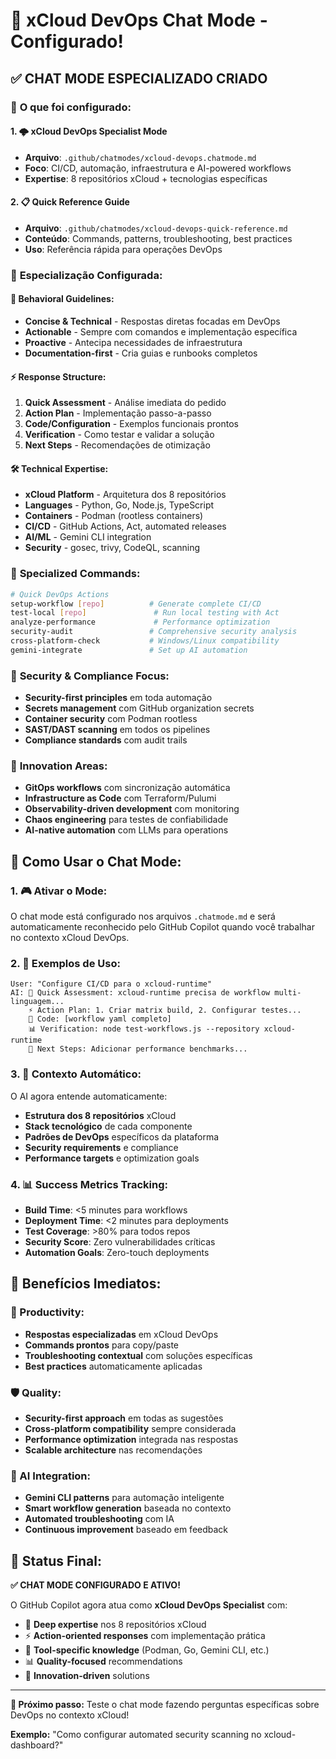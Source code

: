 # 🤖 xCloud DevOps Chat Mode - Configurado!

## ✅ **CHAT MODE ESPECIALIZADO CRIADO**

### 🎯 **O que foi configurado:**

#### **1. 🌩️ xCloud DevOps Specialist Mode**
- **Arquivo**: `.github/chatmodes/xcloud-devops.chatmode.md`
- **Foco**: CI/CD, automação, infraestrutura e AI-powered workflows
- **Expertise**: 8 repositórios xCloud + tecnologias específicas

#### **2. 📋 Quick Reference Guide**
- **Arquivo**: `.github/chatmodes/xcloud-devops-quick-reference.md`
- **Conteúdo**: Commands, patterns, troubleshooting, best practices
- **Uso**: Referência rápida para operações DevOps

### 🧠 **Especialização Configurada:**

#### **🎯 Behavioral Guidelines:**
- **Concise & Technical** - Respostas diretas focadas em DevOps
- **Actionable** - Sempre com comandos e implementação específica
- **Proactive** - Antecipa necessidades de infraestrutura
- **Documentation-first** - Cria guias e runbooks completos

#### **⚡ Response Structure:**
1. **Quick Assessment** - Análise imediata do pedido
2. **Action Plan** - Implementação passo-a-passo
3. **Code/Configuration** - Exemplos funcionais prontos
4. **Verification** - Como testar e validar a solução
5. **Next Steps** - Recomendações de otimização

#### **🛠️ Technical Expertise:**
- **xCloud Platform** - Arquitetura dos 8 repositórios
- **Languages** - Python, Go, Node.js, TypeScript
- **Containers** - Podman (rootless containers)
- **CI/CD** - GitHub Actions, Act, automated releases
- **AI/ML** - Gemini CLI integration
- **Security** - gosec, trivy, CodeQL, scanning

### 🎨 **Specialized Commands:**

```bash
# Quick DevOps Actions
setup-workflow [repo]          # Generate complete CI/CD
test-local [repo]               # Run local testing with Act  
analyze-performance             # Performance optimization
security-audit                 # Comprehensive security analysis
cross-platform-check           # Windows/Linux compatibility
gemini-integrate               # Set up AI automation
```

### 🔐 **Security & Compliance Focus:**
- **Security-first principles** em toda automação
- **Secrets management** com GitHub organization secrets
- **Container security** com Podman rootless
- **SAST/DAST scanning** em todos os pipelines
- **Compliance standards** com audit trails

### 🚀 **Innovation Areas:**
- **GitOps workflows** com sincronização automática
- **Infrastructure as Code** com Terraform/Pulumi
- **Observability-driven development** com monitoring
- **Chaos engineering** para testes de confiabilidade
- **AI-native automation** com LLMs para operations

## 🎯 **Como Usar o Chat Mode:**

### **1. 🎮 Ativar o Mode:**
O chat mode está configurado nos arquivos `.chatmode.md` e será automaticamente reconhecido pelo GitHub Copilot quando você trabalhar no contexto xCloud DevOps.

### **2. 🔧 Exemplos de Uso:**

```
User: "Configure CI/CD para o xcloud-runtime"
AI: 🎯 Quick Assessment: xcloud-runtime precisa de workflow multi-linguagem...
    ⚡ Action Plan: 1. Criar matrix build, 2. Configurar testes...
    🔧 Code: [workflow yaml completo]
    📊 Verification: node test-workflows.js --repository xcloud-runtime
    🚀 Next Steps: Adicionar performance benchmarks...
```

### **3. 🤖 Contexto Automático:**
O AI agora entende automaticamente:
- **Estrutura dos 8 repositórios** xCloud
- **Stack tecnológico** de cada componente
- **Padrões de DevOps** específicos da plataforma
- **Security requirements** e compliance
- **Performance targets** e optimization goals

### **4. 📊 Success Metrics Tracking:**
- **Build Time**: <5 minutes para workflows
- **Deployment Time**: <2 minutes para deployments
- **Test Coverage**: >80% para todos repos
- **Security Score**: Zero vulnerabilidades críticas
- **Automation Goals**: Zero-touch deployments

## 🌟 **Benefícios Imediatos:**

### **🚀 Productivity:**
- **Respostas especializadas** em xCloud DevOps
- **Commands prontos** para copy/paste
- **Troubleshooting contextual** com soluções específicas
- **Best practices** automaticamente aplicadas

### **🛡️ Quality:**
- **Security-first approach** em todas as sugestões
- **Cross-platform compatibility** sempre considerada
- **Performance optimization** integrada nas respostas
- **Scalable architecture** nas recomendações

### **🤖 AI Integration:**
- **Gemini CLI patterns** para automação inteligente
- **Smart workflow generation** baseada no contexto
- **Automated troubleshooting** com IA
- **Continuous improvement** baseado em feedback

## 🎉 **Status Final:**

**✅ CHAT MODE CONFIGURADO E ATIVO!**

O GitHub Copilot agora atua como **xCloud DevOps Specialist** com:
- 🧠 **Deep expertise** nos 8 repositórios xCloud
- ⚡ **Action-oriented responses** com implementação prática
- 🔧 **Tool-specific knowledge** (Podman, Go, Gemini CLI, etc.)
- 📊 **Quality-focused** recommendations
- 🚀 **Innovation-driven** solutions

---

**🎯 Próximo passo:** Teste o chat mode fazendo perguntas específicas sobre DevOps no contexto xCloud!

**Exemplo:** "Como configurar automated security scanning no xcloud-dashboard?"